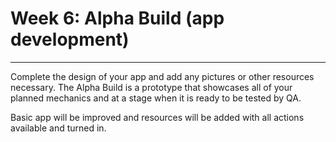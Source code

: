 # Week 6: Alpha Build (app development)
---
Complete the design of your app and add any pictures or other resources necessary.  The Alpha Build is a prototype that showcases all of your planned mechanics and at a stage when it is ready to be tested by QA.

Basic app will be improved and resources will be added with all actions available and turned in.